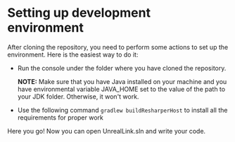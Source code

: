 <h1>Setting up development environment</h1>

<p>After cloning the repository, you need to perform some actions to set up the environment. Here is the easiest way to do it:</p>
<ul>
    <li>
        Run the console under the folder where you have cloned the repository.
        <p><strong>NOTE:</strong> Make sure that you have Java installed on your machine and you have environmental variable JAVA_HOME set to the value of the path to your JDK folder. Otherwise, it won't work.</p>
    </li>
    <li>
        Use the following command <code>gradlew buildResharperHost</code> to install all the requirements for proper work
    </li>
</ul>
<p>Here you go! Now you can open UnrealLink.sln and write your code.</p>
